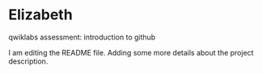 # Elizabeth
qwiklabs assessment: introduction to github

I am editing the README file. Adding some more details about the project description.
